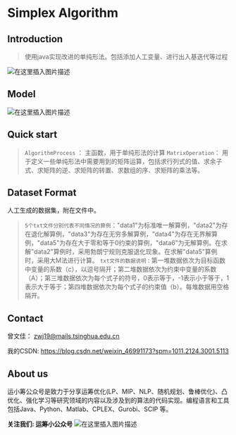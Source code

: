 ﻿# Simplex Algorithm

## Introduction

> 使用java实现改进的单纯形法。包括添加人工变量、进行出入基迭代等过程
> 
![在这里插入图片描述](https://img-blog.csdnimg.cn/2020121514593363.png)

## Model
![在这里插入图片描述](https://img-blog.csdnimg.cn/20201126200308875.png?x-oss-process=image/watermark,type_ZmFuZ3poZW5naGVpdGk,shadow_10,text_aHR0cHM6Ly9ibG9nLmNzZG4ubmV0L3dlaXhpbl80Njk5MTE3Mw==,size_16,color_FFFFFF,t_70#pic_center)

## Quick start 
> `AlgorithmProcess` ： 主函数，用于单纯形法的计算
> `MatrixOperation`： 用于定义一些单纯形法中需要用到的矩阵运算，包括求行列式的值、求余子式、求矩阵的逆、求矩阵的转置、求数组的序、求矩阵的乘法等。


## Dataset Format
人工生成的数据集，附在文件中。
>  `5个txt文件分别代表不同情况的算例`："data1"为标准唯一解算例，"data2"为存在退化解算例，"data3"为存在无穷多解算例，"data4"为存在无界解算例，"data5"为存在大于零和等于0约束的算例，"data6"为无解算例。在求解"data2"算例时，采用勃朗宁规则克服退化现象。在求解"data5"算例时，采用大M法进行计算。
>  `txt文件的数据说明：`第一堆数据依次为目标函数中变量的系数（c），以逗号隔开；第二堆数据依次为约束中变量的系数（A）；第三堆数据依次为每个式子的符号，0表示等于，-1表示小于等于，1表示大于等于；第四堆数据依次为每个式子的约束值（b）。每堆数据用空格隔开。

## Contact
曾文佳： zwj19@mails.tsinghua.edu.cn

我的CSDN:  https://blog.csdn.net/weixin_46991173?spm=1011.2124.3001.5113


## About us
运小筹公众号是致力于分享运筹优化(LP、MIP、NLP、随机规划、鲁棒优化)、凸优化、强化学习等研究领域的内容以及涉及到的算法的代码实现。编程语言和工具包括Java、Python、Matlab、CPLEX、Gurobi、SCIP 等。


**关注我们:  运筹小公众号**
![在这里插入图片描述](https://img-blog.csdnimg.cn/20201214000806951.png)


